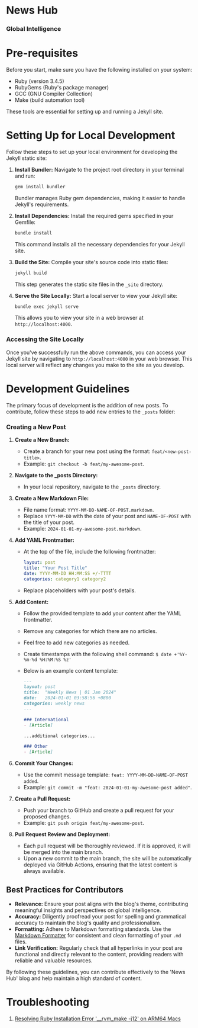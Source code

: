 # News Hub
### Global Intelligence

# Pre-requisites
Before you start, make sure you have the following installed on your system:
- Ruby (version 3.4.5)
- RubyGems (Ruby's package manager)
- GCC (GNU Compiler Collection)
- Make (build automation tool)

These tools are essential for setting up and running a Jekyll site.

# Setting Up for Local Development
Follow these steps to set up your local environment for developing the Jekyll static site:

1. **Install Bundler:**
   Navigate to the project root directory in your terminal and run:
   ```bash
   gem install bundler
   ```
   Bundler manages Ruby gem dependencies, making it easier to handle Jekyll's requirements.

2. **Install Dependencies:**
   Install the required gems specified in your Gemfile:
   ```bash
   bundle install
   ```
   This command installs all the necessary dependencies for your Jekyll site.

3. **Build the Site:**
   Compile your site's source code into static files:
   ```bash
   jekyll build
   ```
   This step generates the static site files in the `_site` directory.

4. **Serve the Site Locally:**
   Start a local server to view your Jekyll site:
   ```bash
   bundle exec jekyll serve
   ```
   This allows you to view your site in a web browser at `http://localhost:4000`.

### Accessing the Site Locally
Once you've successfully run the above commands, you can access your Jekyll site by navigating to `http://localhost:4000` in your web browser. This local server will reflect any changes you make to the site as you develop.

# Development Guidelines

The primary focus of development is the addition of new posts. To contribute, follow these steps to add new entries to the `_posts` folder:

### Creating a New Post

1. **Create a New Branch:**
   - Create a branch for your new post using the format: `feat/<new-post-title>`.
   - Example: `git checkout -b feat/my-awesome-post`.

2. **Navigate to the _posts Directory:**
   - In your local repository, navigate to the `_posts` directory.

3. **Create a New Markdown File:**
   - File name format: `YYYY-MM-DD-NAME-OF-POST.markdown`.
   - Replace `YYYY-MM-DD` with the date of your post and `NAME-OF-POST` with the title of your post.
   - Example: `2024-01-01-my-awesome-post.markdown`.

4. **Add YAML Frontmatter:**
   - At the top of the file, include the following frontmatter:
     ```yaml
     layout: post
     title: "Your Post Title"
     date: YYYY-MM-DD HH:MM:SS +/-TTTT
     categories: category1 category2
     ```
   - Replace placeholders with your post's details.

5. **Add Content:**
   - Follow the provided template to add your content after the YAML frontmatter.
   - Remove any categories for which there are no articles.
   - Feel free to add new categories as needed.
   - Create timestamps with the following shell command: `$ date +'%Y-%m-%d %H:%M:%S %z'`
   - Below is an example content template:

     ```markdown
     ---
     layout: post
     title:  "Weekly News | 01 Jan 2024"
     date:   2024-01-01 03:58:56 +0800
     categories: weekly news
     ---

     ### International
     - [Article]

     ...additional categories...

     ### Other
     - [Article]
     ```

6. **Commit Your Changes:**
   - Use the commit message template: `feat: YYYY-MM-DD-NAME-OF-POST added`.
   - Example: `git commit -m "feat: 2024-01-01-my-awesome-post added"`.

7. **Create a Pull Request:**
   - Push your branch to GitHub and create a pull request for your proposed changes.
   - Example: `git push origin feat/my-awesome-post`.

8. **Pull Request Review and Deployment:**
   - Each pull request will be thoroughly reviewed. If it is approved, it will be merged into the main branch.
   - Upon a new commit to the main branch, the site will be automatically deployed via GitHub Actions, ensuring that the latest content is always available.

## Best Practices for Contributors
- **Relevance:** Ensure your post aligns with the blog's theme, contributing meaningful insights and perspectives on global intelligence.
- **Accuracy:** Diligently proofread your post for spelling and grammatical accuracy to maintain the blog's quality and professionalism.
- **Formatting:** Adhere to Markdown formatting standards. Use the [Markdown Formatter](https://marketplace.visualstudio.com/items?itemName=mervin.markdown-formatter) for consistent and clean formatting of your `.md` files.
- **Link Verification:** Regularly check that all hyperlinks in your post are functional and directly relevant to the content, providing readers with reliable and valuable resources.

By following these guidelines, you can contribute effectively to the 'News Hub' blog and help maintain a high standard of content.

# Troubleshooting
1. [Resolving Ruby Installation Error '__rvm_make -j12' on ARM64 Macs](https://github.com/rvm/rvm/issues/5379)